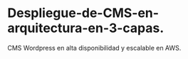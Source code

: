 # Despliegue-de-CMS-en-arquitectura-en-3-capas.
 CMS Wordpress en alta disponibilidad y escalable en AWS. 
